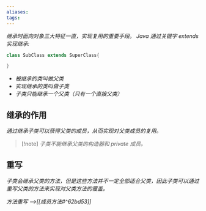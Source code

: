 ```yaml
---
aliases: 
tags: 
---
```

_继承时面向对象三大特征一直，实现复用的重要手段。_
_Java 通过关键字 extends 实现继承:_

```java
class SubClass extends SuperClass{

}
```

+ _被继承的类叫做父类_
+ _实现继承的类叫做子类_
+ _子类只能继承一个父类（只有一个直接父类）_

## 继承的作用

_通过继承子类可以获得父类的成员，从而实现对父类成员的复用。_

> [!note] _子类不能继承父类的构造器和 private 成员。_

## 重写

_子类会继承父类的方法，但是这些方法并不一定全部适合父类，因此子类可以通过重写父类的方法来实现对父类方法的覆盖。_

_方法重写 -->[[成员方法#^62bd53]]_

